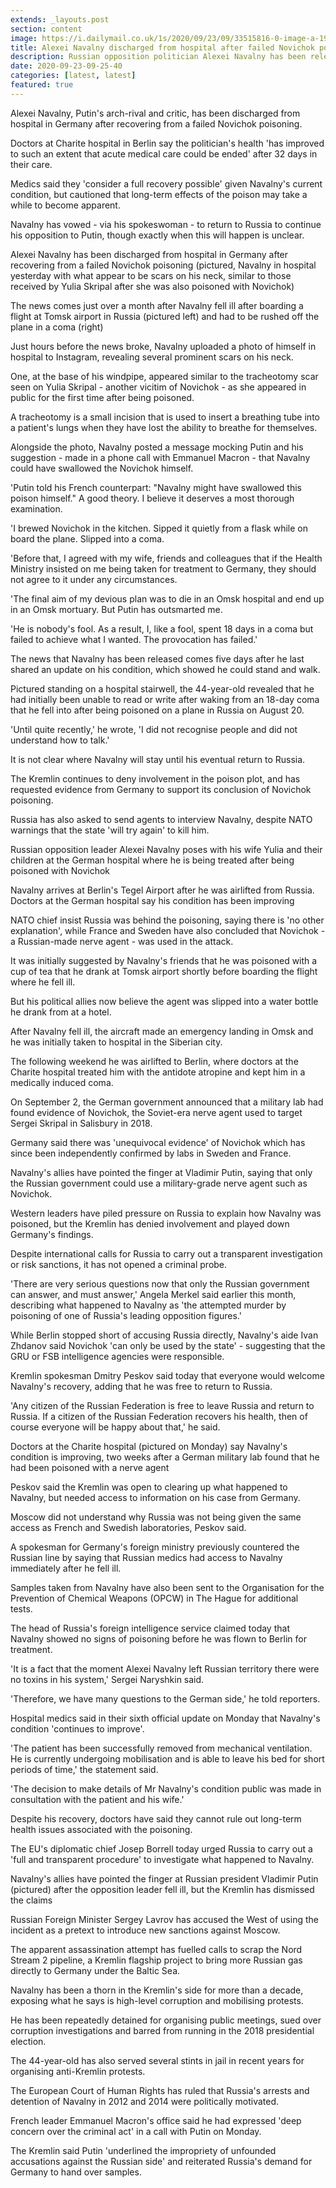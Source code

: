 ```yaml
---
extends: _layouts.post
section: content
image: https://i.dailymail.co.uk/1s/2020/09/23/09/33515816-0-image-a-19_1600848262845.jpg 
title: Alexei Navalny discharged from hospital after failed Novichok poisoning 
description: Russian opposition politician Alexei Navalny has been released from hospital in Germany after recovering from a failed Novichok poisoning, with doctors saying that a full recovery is possible. 
date: 2020-09-23-09-25-40 
categories: [latest, latest] 
featured: true 
--- 
```

 Alexei Navalny, Putin's arch-rival and critic, has been discharged from hospital in Germany after recovering from a failed Novichok poisoning. 

Doctors at Charite hospital in Berlin say the politician's health 'has improved to such an extent that acute medical care could be ended' after 32 days in their care.  

Medics said they 'consider a full recovery possible' given Navalny's current condition, but cautioned that long-term effects of the poison may take a while to become apparent.

Navalny has vowed - via his spokeswoman - to return to Russia to continue his opposition to Putin, though exactly when this will happen is unclear.  

Alexei Navalny has been discharged from hospital in Germany after recovering from a failed Novichok poisoning (pictured, Navalny in hospital yesterday with what appear to be scars on his neck, similar to those received by Yulia Skripal after she was also poisoned with Novichok)

The news comes just over a month after Navalny fell ill after boarding a flight at Tomsk airport in Russia (pictured left) and had to be rushed off the plane in a coma (right) 

Just hours before the news broke, Navalny uploaded a photo of himself in hospital to Instagram, revealing several prominent scars on his neck.

One, at the base of his windpipe, appeared similar to the tracheotomy scar seen on Yulia Skripal - another vicitim of Novichok - as she appeared in public for the first time after being poisoned.

A tracheotomy is a small incision that is used to insert a breathing tube into a patient's lungs when they have lost the ability to breathe for themselves.

Alongside the photo, Navalny posted a message mocking Putin and his suggestion - made in a phone call with Emmanuel Macron - that Navalny could have swallowed the Novichok himself.

'Putin told his French counterpart: "Navalny might have swallowed this poison himself." A good theory. I believe it deserves a most thorough examination.

'I brewed Novichok in the kitchen. Sipped it quietly from a flask while on board the plane. Slipped into a coma.

'Before that, I agreed with my wife, friends and colleagues that if the Health Ministry insisted on me being taken for treatment to Germany, they should not agree to it under any circumstances.

'The final aim of my devious plan was to die in an Omsk hospital and end up in an Omsk mortuary. But Putin has outsmarted me.

'He is nobody's fool. As a result, I, like a fool, spent 18 days in a coma but failed to achieve what I wanted. The provocation has failed.'

The news that Navalny has been released comes five days after he last shared an update on his condition, which showed he could stand and walk.

Pictured standing on a hospital stairwell, the 44-year-old revealed that he had initially been unable to read or write after waking from an 18-day coma that he fell into after being poisoned on a plane in Russia on August 20.

'Until quite recently,' he wrote, 'I did not recognise people and did not understand how to talk.'

It is not clear where Navalny will stay until his eventual return to Russia. 

The Kremlin continues to deny involvement in the poison plot, and has requested evidence from Germany to support its conclusion of Novichok poisoning.

Russia has also asked to send agents to interview Navalny, despite NATO warnings that the state 'will try again' to kill him. 

Russian opposition leader Alexei Navalny poses with his wife Yulia and their children at the German hospital where he is being treated after being poisoned with Novichok 

Navalny arrives at Berlin's Tegel Airport after he was airlifted from Russia. Doctors at the German hospital say his condition has been improving 

NATO chief insist Russia was behind the poisoning, saying there is 'no other explanation', while France and Sweden have also concluded that Novichok - a Russian-made nerve agent - was used in the attack.    

It was initially suggested by Navalny's friends that he was poisoned with a cup of tea that he drank at Tomsk airport shortly before boarding the flight where he fell ill.

But his political allies now believe the agent was slipped into a water bottle he drank from at a hotel.  

After Navalny fell ill, the aircraft made an emergency landing in Omsk and he was initially taken to hospital in the Siberian city. 

The following weekend he was airlifted to Berlin, where doctors at the Charite hospital treated him with the antidote atropine and kept him in a medically induced coma. 

On September 2, the German government announced that a military lab had found evidence of Novichok, the Soviet-era nerve agent used to target Sergei Skripal in Salisbury in 2018. 

Germany said there was 'unequivocal evidence' of Novichok which has since been independently confirmed by labs in Sweden and France. 

Navalny's allies have pointed the finger at Vladimir Putin, saying that only the Russian government could use a military-grade nerve agent such as Novichok. 

Western leaders have piled pressure on Russia to explain how Navalny was poisoned, but the Kremlin has denied involvement and played down Germany's findings.

Despite international calls for Russia to carry out a transparent investigation or risk sanctions, it has not opened a criminal probe. 

'There are very serious questions now that only the Russian government can answer, and must answer,' Angela Merkel said earlier this month, describing what happened to Navalny as 'the attempted murder by poisoning of one of Russia's leading opposition figures.'

While Berlin stopped short of accusing Russia directly, Navalny's aide Ivan Zhdanov said Novichok 'can only be used by the state' - suggesting that the GRU or FSB intelligence agencies were responsible. 

Kremlin spokesman Dmitry Peskov said today that everyone would welcome Navalny's recovery, adding that he was free to return to Russia. 

'Any citizen of the Russian Federation is free to leave Russia and return to Russia. If a citizen of the Russian Federation recovers his health, then of course everyone will be happy about that,' he said.   

Doctors at the Charite hospital (pictured on Monday) say Navalny's condition is improving, two weeks after a German military lab found that he had been poisoned with a nerve agent  

Peskov said the Kremlin was open to clearing up what happened to Navalny, but needed access to information on his case from Germany.

Moscow did not understand why Russia was not being given the same access as French and Swedish laboratories, Peskov said.

A spokesman for Germany's foreign ministry previously countered the Russian line by saying that Russian medics had access to Navalny immediately after he fell ill.  

Samples taken from Navalny have also been sent to the Organisation for the Prevention of Chemical Weapons (OPCW) in The Hague for additional tests.  

The head of Russia's foreign intelligence service claimed today that Navalny showed no signs of poisoning before he was flown to Berlin for treatment. 

'It is a fact that the moment Alexei Navalny left Russian territory there were no toxins in his system,' Sergei Naryshkin said.

'Therefore, we have many questions to the German side,' he told reporters.

Hospital medics said in their sixth official update on Monday that Navalny's condition 'continues to improve'. 

'The patient has been successfully removed from mechanical ventilation. He is currently undergoing mobilisation and is able to leave his bed for short periods of time,' the statement said. 

'The decision to make details of Mr Navalny's condition public was made in consultation with the patient and his wife.'

Despite his recovery, doctors have said they cannot rule out long-term health issues associated with the poisoning. 

The EU's diplomatic chief Josep Borrell today urged Russia to carry out a 'full and transparent procedure' to investigate what happened to Navalny. 

Navalny's allies have pointed the finger at Russian president Vladimir Putin (pictured) after the opposition leader fell ill, but the Kremlin has dismissed the claims 

Russian Foreign Minister Sergey Lavrov has accused the West of using the incident as a pretext to introduce new sanctions against Moscow. 

The apparent assassination attempt has fuelled calls to scrap the Nord Stream 2 pipeline, a Kremlin flagship project to bring more Russian gas directly to Germany under the Baltic Sea. 

Navalny has been a thorn in the Kremlin's side for more than a decade, exposing what he says is high-level corruption and mobilising protests. 

He has been repeatedly detained for organising public meetings, sued over corruption investigations and barred from running in the 2018 presidential election.

The 44-year-old has also served several stints in jail in recent years for organising anti-Kremlin protests. 

The European Court of Human Rights has ruled that Russia's arrests and detention of Navalny in 2012 and 2014 were politically motivated. 

French leader Emmanuel Macron's office said he had expressed 'deep concern over the criminal act' in a call with Putin on Monday. 

The Kremlin said Putin 'underlined the impropriety of unfounded accusations against the Russian side' and reiterated Russia's demand for Germany to hand over samples.


